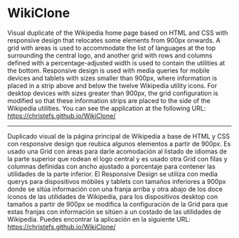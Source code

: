 # WikiClone

Visual duplicate of the Wikipedia home page based on HTML and CSS with responsive design that relocates some elements from 900px onwards.
A grid with areas is used to accommodate the list of languages at the top surrounding the central logo, and another grid with rows and columns defined with a percentage-adjusted width is used to contain the utilities at the bottom.
Responsive design is used with media queries for mobile devices and tablets with sizes smaller than 900px, where information is placed in a strip above and below the twelve Wikipedia utility icons. For desktop devices with sizes greater than 900px, the grid configuration is modified so that these information strips are placed to the side of the Wikipedia utilities.
You can see the application at the following URL:
https://christefs.github.io/WikiClone/

*************************************************************************************************************************************************************************

Duplicado visual de la página principal de Wikipedia a base de HTML y CSS con responsive design que reubica algunos elementos a partir de 900px.
Es usado una Grid con áreas para darle acomodación al listado de idiomas de la parte superior que rodean el logo central y es usado otra Grid con filas y columnas definidas con ancho ajustado a porcentaje para contener las utilidades de la parte inferior.
El Responsive Design se utiliza con media querys para dispositivos móbiles y tablets con tamaños inferiores a 900px donde se sitúa información con una franja arriba y otra abajo de los doce íconos de las utilidades de Wikipedia, para los dispositivos desktop con tamaños a partir de 900px se modifica la configuración de la Grid para que estas franjas con información se sitúen a un costado de las utilidades de Wikipedia.
Puedes encontrar la aplicación en la siguiente URL:
https://christefs.github.io/WikiClone/
